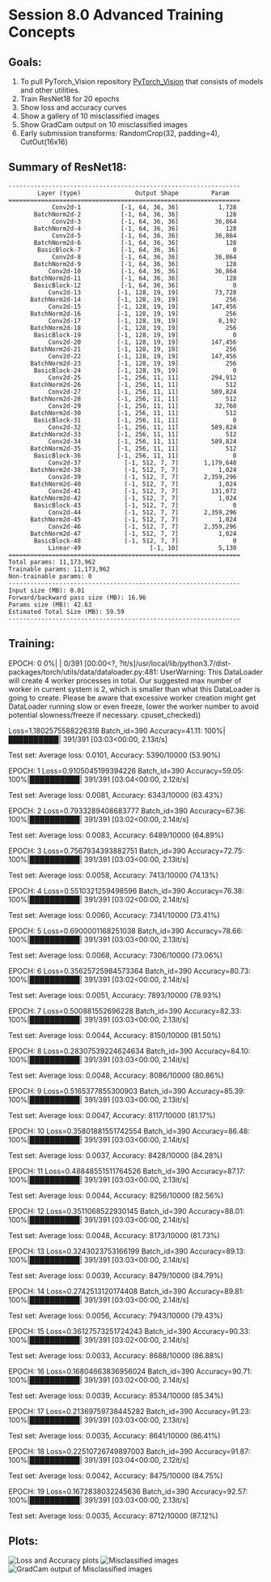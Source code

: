 # Session 8.0 Advanced Training Concepts

## Goals:
1. To pull PyTorch_Vision repository [PyTorch_Vision](https://github.com/lavanyanemani96/PyTorch_Vision) that consists of models and other utilities. 
2. Train ResNet18 for 20 epochs
3. Show loss and accuracy curves
4. Show a gallery of 10 misclassified images
5. Show GradCam output on 10 misclassified images
6. Early submission transforms: RandomCrop(32, padding=4), CutOut(16x16)

## Summary of ResNet18:
```
----------------------------------------------------------------
        Layer (type)               Output Shape         Param 
================================================================
            Conv2d-1           [-1, 64, 36, 36]           1,728
       BatchNorm2d-2           [-1, 64, 36, 36]             128
            Conv2d-3           [-1, 64, 36, 36]          36,864
       BatchNorm2d-4           [-1, 64, 36, 36]             128
            Conv2d-5           [-1, 64, 36, 36]          36,864
       BatchNorm2d-6           [-1, 64, 36, 36]             128
        BasicBlock-7           [-1, 64, 36, 36]               0
            Conv2d-8           [-1, 64, 36, 36]          36,864
       BatchNorm2d-9           [-1, 64, 36, 36]             128
           Conv2d-10           [-1, 64, 36, 36]          36,864
      BatchNorm2d-11           [-1, 64, 36, 36]             128
       BasicBlock-12           [-1, 64, 36, 36]               0
           Conv2d-13          [-1, 128, 19, 19]          73,728
      BatchNorm2d-14          [-1, 128, 19, 19]             256
           Conv2d-15          [-1, 128, 19, 19]         147,456
      BatchNorm2d-16          [-1, 128, 19, 19]             256
           Conv2d-17          [-1, 128, 19, 19]           8,192
      BatchNorm2d-18          [-1, 128, 19, 19]             256
       BasicBlock-19          [-1, 128, 19, 19]               0
           Conv2d-20          [-1, 128, 19, 19]         147,456
      BatchNorm2d-21          [-1, 128, 19, 19]             256
           Conv2d-22          [-1, 128, 19, 19]         147,456
      BatchNorm2d-23          [-1, 128, 19, 19]             256
       BasicBlock-24          [-1, 128, 19, 19]               0
           Conv2d-25          [-1, 256, 11, 11]         294,912
      BatchNorm2d-26          [-1, 256, 11, 11]             512
           Conv2d-27          [-1, 256, 11, 11]         589,824
      BatchNorm2d-28          [-1, 256, 11, 11]             512
           Conv2d-29          [-1, 256, 11, 11]          32,768
      BatchNorm2d-30          [-1, 256, 11, 11]             512
       BasicBlock-31          [-1, 256, 11, 11]               0
           Conv2d-32          [-1, 256, 11, 11]         589,824
      BatchNorm2d-33          [-1, 256, 11, 11]             512
           Conv2d-34          [-1, 256, 11, 11]         589,824
      BatchNorm2d-35          [-1, 256, 11, 11]             512
       BasicBlock-36          [-1, 256, 11, 11]               0
           Conv2d-37            [-1, 512, 7, 7]       1,179,648
      BatchNorm2d-38            [-1, 512, 7, 7]           1,024
           Conv2d-39            [-1, 512, 7, 7]       2,359,296
      BatchNorm2d-40            [-1, 512, 7, 7]           1,024
           Conv2d-41            [-1, 512, 7, 7]         131,072
      BatchNorm2d-42            [-1, 512, 7, 7]           1,024
       BasicBlock-43            [-1, 512, 7, 7]               0
           Conv2d-44            [-1, 512, 7, 7]       2,359,296
      BatchNorm2d-45            [-1, 512, 7, 7]           1,024
           Conv2d-46            [-1, 512, 7, 7]       2,359,296
      BatchNorm2d-47            [-1, 512, 7, 7]           1,024
       BasicBlock-48            [-1, 512, 7, 7]               0
           Linear-49                   [-1, 10]           5,130
================================================================
Total params: 11,173,962
Trainable params: 11,173,962
Non-trainable params: 0
----------------------------------------------------------------
Input size (MB): 0.01
Forward/backward pass size (MB): 16.96
Params size (MB): 42.63
Estimated Total Size (MB): 59.59
----------------------------------------------------------------
```

## Training: 
EPOCH: 0
  0%|          | 0/391 [00:00<?, ?it/s]/usr/local/lib/python3.7/dist-packages/torch/utils/data/dataloader.py:481: UserWarning: This DataLoader will create 4 worker processes in total. Our suggested max number of worker in current system is 2, which is smaller than what this DataLoader is going to create. Please be aware that excessive worker creation might get DataLoader running slow or even freeze, lower the worker number to avoid potential slowness/freeze if necessary.
  cpuset_checked))

Loss=1.1802575588226318 Batch_id=390 Accuracy=41.11: 100%|██████████| 391/391 [03:03<00:00,  2.13it/s]

Test set: Average loss: 0.0101, Accuracy: 5390/10000 (53.90%)

EPOCH: 1
Loss=0.9105045199394226 Batch_id=390 Accuracy=59.05: 100%|██████████| 391/391 [03:04<00:00,  2.12it/s]

Test set: Average loss: 0.0081, Accuracy: 6343/10000 (63.43%)

EPOCH: 2
Loss=0.7933289408683777 Batch_id=390 Accuracy=67.36: 100%|██████████| 391/391 [03:02<00:00,  2.14it/s]

Test set: Average loss: 0.0083, Accuracy: 6489/10000 (64.89%)

EPOCH: 3
Loss=0.7567934393882751 Batch_id=390 Accuracy=72.75: 100%|██████████| 391/391 [03:03<00:00,  2.13it/s]

Test set: Average loss: 0.0058, Accuracy: 7413/10000 (74.13%)

EPOCH: 4
Loss=0.5510321259498596 Batch_id=390 Accuracy=76.38: 100%|██████████| 391/391 [03:02<00:00,  2.14it/s]

Test set: Average loss: 0.0060, Accuracy: 7341/10000 (73.41%)

EPOCH: 5
Loss=0.6900001168251038 Batch_id=390 Accuracy=78.66: 100%|██████████| 391/391 [03:03<00:00,  2.13it/s]

Test set: Average loss: 0.0068, Accuracy: 7306/10000 (73.06%)

EPOCH: 6
Loss=0.35625725984573364 Batch_id=390 Accuracy=80.73: 100%|██████████| 391/391 [03:02<00:00,  2.14it/s]

Test set: Average loss: 0.0051, Accuracy: 7893/10000 (78.93%)

EPOCH: 7
Loss=0.500881552696228 Batch_id=390 Accuracy=82.33: 100%|██████████| 391/391 [03:03<00:00,  2.13it/s]

Test set: Average loss: 0.0044, Accuracy: 8150/10000 (81.50%)

EPOCH: 8
Loss=0.28307539224624634 Batch_id=390 Accuracy=84.10: 100%|██████████| 391/391 [03:03<00:00,  2.14it/s]

Test set: Average loss: 0.0048, Accuracy: 8086/10000 (80.86%)

EPOCH: 9
Loss=0.5165377855300903 Batch_id=390 Accuracy=85.39: 100%|██████████| 391/391 [03:03<00:00,  2.13it/s]

Test set: Average loss: 0.0047, Accuracy: 8117/10000 (81.17%)

EPOCH: 10
Loss=0.35801881551742554 Batch_id=390 Accuracy=86.48: 100%|██████████| 391/391 [03:03<00:00,  2.14it/s]

Test set: Average loss: 0.0037, Accuracy: 8428/10000 (84.28%)

EPOCH: 11
Loss=0.48848551511764526 Batch_id=390 Accuracy=87.17: 100%|██████████| 391/391 [03:03<00:00,  2.13it/s]

Test set: Average loss: 0.0044, Accuracy: 8256/10000 (82.56%)

EPOCH: 12
Loss=0.3511068522930145 Batch_id=390 Accuracy=88.01: 100%|██████████| 391/391 [03:03<00:00,  2.14it/s]

Test set: Average loss: 0.0048, Accuracy: 8173/10000 (81.73%)

EPOCH: 13
Loss=0.3243023753166199 Batch_id=390 Accuracy=89.13: 100%|██████████| 391/391 [03:03<00:00,  2.14it/s]

Test set: Average loss: 0.0039, Accuracy: 8479/10000 (84.79%)

EPOCH: 14
Loss=0.2742513120174408 Batch_id=390 Accuracy=89.81: 100%|██████████| 391/391 [03:03<00:00,  2.14it/s]

Test set: Average loss: 0.0056, Accuracy: 7943/10000 (79.43%)

EPOCH: 15
Loss=0.36127573251724243 Batch_id=390 Accuracy=90.33: 100%|██████████| 391/391 [03:02<00:00,  2.14it/s]

Test set: Average loss: 0.0033, Accuracy: 8688/10000 (86.88%)

EPOCH: 16
Loss=0.16804663836956024 Batch_id=390 Accuracy=90.71: 100%|██████████| 391/391 [03:02<00:00,  2.14it/s]

Test set: Average loss: 0.0039, Accuracy: 8534/10000 (85.34%)

EPOCH: 17
Loss=0.21369759738445282 Batch_id=390 Accuracy=91.23: 100%|██████████| 391/391 [03:03<00:00,  2.13it/s]

Test set: Average loss: 0.0035, Accuracy: 8641/10000 (86.41%)

EPOCH: 18
Loss=0.22510726749897003 Batch_id=390 Accuracy=91.87: 100%|██████████| 391/391 [03:04<00:00,  2.12it/s]

Test set: Average loss: 0.0042, Accuracy: 8475/10000 (84.75%)

EPOCH: 19
Loss=0.1672838032245636 Batch_id=390 Accuracy=92.57: 100%|██████████| 391/391 [03:03<00:00,  2.13it/s]

Test set: Average loss: 0.0035, Accuracy: 8712/10000 (87.12%)


## Plots: 

![Loss and Accuracy plots](./plots/loss_accuracy.png)
![Misclassified images](./plots/misclassified.png)
![GradCam output of Misclassified images](./plots/misclassified_gradcam.png)


